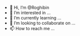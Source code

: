 - 👋 Hi, I’m @Roghibin
- 👀 I’m interested in ...
- 🌱 I’m currently learning ...
- 💞️ I’m looking to collaborate on ...
- 📫 How to reach me ...

<!---
Roghibin/Roghibin is a ✨ special ✨ repository because its `README.md` (this file) appears on your GitHub profile.
You can click the Preview link to take a look at your changes.
--->
